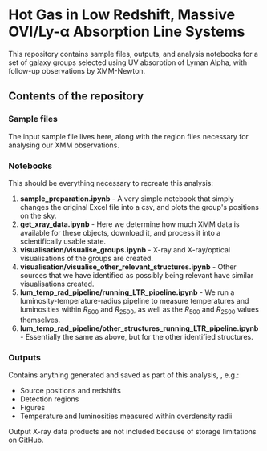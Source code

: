 # Hot Gas in Low Redshift, Massive OVI/Ly-α Absorption Line Systems

This repository contains sample files, outputs, and analysis notebooks for a set of galaxy groups selected using UV absorption of Lyman Alpha, with follow-up observations by XMM-Newton.

## Contents of the repository

### Sample files
The input sample file lives here, along with the region files necessary for analysing our XMM observations.

### Notebooks
This should be everything necessary to recreate this analysis:

1. **sample_preparation.ipynb** - A very simple notebook that simply changes the original Excel file into a csv, and plots the group's positions on the sky.
2. **get_xray_data.ipynb** - Here we determine how much XMM data is available for these objects, download it, and process it into a scientifically usable state.
3. **visualisation/visualise_groups.ipynb** - X-ray and X-ray/optical visualisations of the groups are created.
4. **visualisation/visualise_other_relevant_structures.ipynb** - Other sources that we have identified as possibly being relevant have similar visualisations created.
5. **lum_temp_rad_pipeline/running_LTR_pipeline.ipynb** - We run a luminosity-temperature-radius pipeline to measure temperatures and luminosities within $R_{500}$ and $R_{2500}$, as well as the $R_{500}$ and $R_{2500}$ values themselves.
6. **lum_temp_rad_pipeline/other_structures_running_LTR_pipeline.ipynb** - Essentially the same as above, but for the other identified structures.


### Outputs
Contains anything generated and saved as part of this analysis, , e.g.:
* Source positions and redshifts
* Detection regions
* Figures
* Temperature and luminosities measured within overdensity radii

Output X-ray data products are not included because of storage limitations on GitHub.